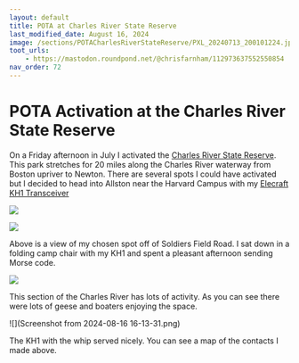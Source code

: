```yaml
---
layout: default
title: POTA at Charles River State Reserve
last_modified_date: August 16, 2024
image: /sections/POTACharlesRiverStateReserve/PXL_20240713_200101224.jpg
toot_urls:
    - https://mastodon.roundpond.net/@chrisfarnham/112973637552550854
nav_order: 72
---
```


# POTA Activation at the Charles River State Reserve

On a Friday afternoon in July I activated the [Charles River State Reserve](https://www.mass.gov/locations/charles-river-reservation). This park
stretches for 20 miles along the Charles River waterway from Boston upriver to Newton. There are several spots I could have activated but I decided to 
head into Allston near the Harvard Campus with my [Elecraft KH1 Transceiver](https://elecraft.com/products/kh1-transceiver)

![](PXL_20240713_200101224.jpg)

![](PXL_20240713_201514704.jpg)

Above is a view of my chosen spot off of Soldiers Field Road. I sat down in a folding camp chair with my KH1 and spent a pleasant afternoon sending Morse code.

![](PXL_20240713_192129870.jpg)

This section of the Charles River has lots of activity. As you can see there were  lots of geese and boaters enjoying the space.

![](Screenshot from 2024-08-16 16-13-31.png)

The KH1 with the whip served nicely. You can see a map of the contacts I made above.